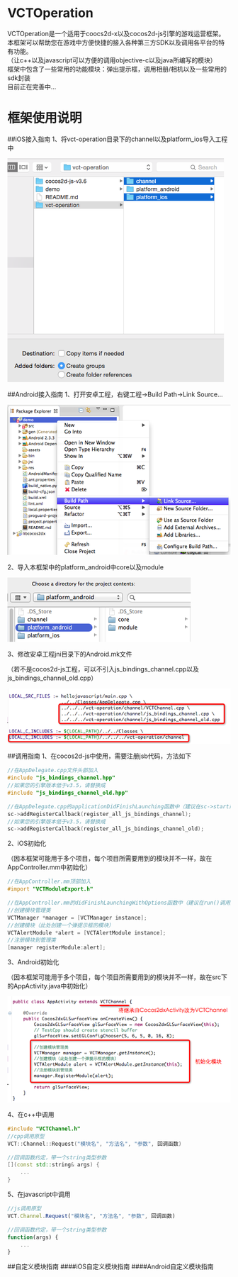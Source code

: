 # VCTOperation
VCTOperation是一个适用于coocs2d-x以及cocos2d-js引擎的游戏运营框架。<br>
本框架可以帮助您在游戏中方便快捷的接入各种第三方SDK以及调用各平台的特有功能。<br>
（让c++以及javascript可以方便的调用objective-c以及java所编写的模块）<br>
框架中包含了一些常用的功能模块：弹出提示框，调用相册/相机以及一些常用的sdk封装<br>
目前正在完善中...<br>
# 框架使用说明
##iOS接入指南
1、将vct-operation目录下的channel以及platform_ios导入工程中

![](https://github.com/ookcode/VCTOperation/raw/master/README/add_to_ios.png)

##Android接入指南
1、打开安卓工程，右键工程->Build Path->Link Source...

![](https://github.com/ookcode/VCTOperation/raw/master/README/add_to_android.png)

2、导入本框架中的platform_android中core以及module

![](https://github.com/ookcode/VCTOperation/raw/master/README/add_to_android2.png)

3、修改安卓工程jni目录下的Android.mk文件

（若不是cocos2d-js工程，可以不引入js_bindings_channel.cpp以及js_bindings_channel_old.cpp）

![](https://github.com/ookcode/VCTOperation/raw/master/README/add_to_android3.png)

##调用指南
1、在cocos2d-js中使用，需要注册jsb代码，方法如下
```cpp
//在AppDelegate.cpp文件头部加入
#include "js_bindings_channel.hpp"
//如果您的引擎版本低于v3.5，请替换成
#include "js_bindings_channel_old.hpp"
```
```cpp
//在AppDelegate.cpp的applicationDidFinishLaunching函数中（建议在sc->start前）加入
sc->addRegisterCallback(register_all_js_bindings_channel);
//如果您的引擎版本低于v3.5，请替换成
sc->addRegisterCallback(register_all_js_bindings_channel_old);
```
2、iOS初始化

（因本框架可能用于多个项目，每个项目所需要用到的模块并不一样，故在AppController.mm中初始化）
```objective-c
//在AppController.mm顶部加入
#import "VCTModuleExport.h"
```
```objective-c
//在AppController.mm的didFinishLaunchingWithOptions函数中（建议在run()调用之前）加入
//创建模块管理类
VCTManager *manager = [VCTManager instance];
//创建模块（此处创建一个弹提示框的模块）
VCTAlertModule *alert = [VCTAlertModule instance];
//注册模块到管理类
[manager registerModule:alert];
```
3、Android初始化

（因本框架可能用于多个项目，每个项目所需要用到的模块并不一样，故在src下的AppActivity.java中初始化）

![](https://github.com/ookcode/VCTOperation/raw/master/README/android_init.png)

4、在c++中调用
```cpp
#include "VCTChannel.h"
//cpp调用原型
VCT::Channel::Request("模块名", "方法名", "参数", 回调函数)
```
```cpp
//回调函数约定，带一个string类型参数
[](const std::string& args) {
    ...
}
```
5、在javascript中调用
```javascript
//js调用原型
VCT.Channel.Request("模块名", "方法名", "参数", 回调函数)
```
```javascript
//回调函数约定，带一个string类型参数
function(args) {
    ...
}
```
##自定义模块指南
####iOS自定义模块指南
####Android自定义模块指南
